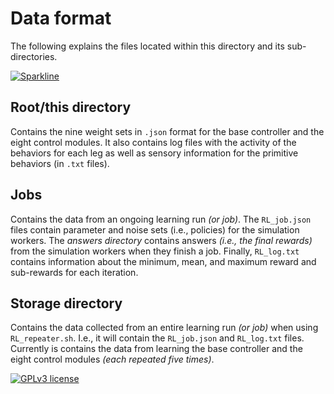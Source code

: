 # Data format
The following explains the files located within this directory and its sub-directories.

[![Sparkline](https://stars.medv.io/Naereen/badges.svg)](https://stars.medv.io/Naereen/badges)

## Root/this directory
Contains the nine weight sets in `.json` format for the base controller and the eight control modules. It also contains log files with the activity of the behaviors for each leg as well as sensory information for the primitive behaviors (in `.txt` files).

## Jobs
Contains the data from an ongoing learning run _(or job)_. The `RL_job.json` files contain parameter and noise sets (i.e., policies) for the simulation workers. The _answers directory_ contains answers _(i.e., the final rewards)_ from the simulation workers when they finish a job. Finally, `RL_log.txt` contains information about the minimum, mean, and maximum reward and sub-rewards for each iteration.

## Storage directory
Contains the data collected from an entire learning run _(or job)_ when using `RL_repeater.sh`. I.e., it will contain the `RL_job.json` and `RL_log.txt` files. Currently is contains the data from learning the base controller and the eight control modules _(each repeated five times)_.

[![GPLv3 license](https://img.shields.io/badge/License-GPLv3-blue.svg)](http://perso.crans.org/besson/LICENSE.html)
